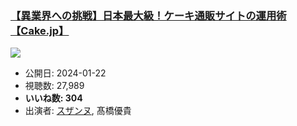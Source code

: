 ### [【異業界への挑戦】日本最大級！ケーキ通販サイトの運用術【Cake.jp】](https://www.youtube.com/watch?v=dgomaWAZtyQ)
[![](https://img.youtube.com/vi/dgomaWAZtyQ/sddefault.jpg)](https://www.youtube.com/watch?v=dgomaWAZtyQ)
-   公開日: 2024-01-22
-   視聴数: 27,989
-   **いいね数: 304**
-   出演者: [スザンヌ](/rehacq_fan/people/スザンヌ "wikilink"), 髙橋優貴
